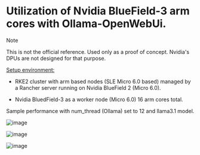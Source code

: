 # Utilization of Nvidia BlueField-3 arm cores with Ollama-OpenWebUi.

> [!NOTE]
> This is not the official reference. Used only as a proof of concept.
> Nvidia's DPUs are not designed for that purpose.

<ins>Setup environment:</ins>

- RKE2 cluster with arm based nodes (SLE Micro 6.0 based) managed by a Rancher server running on Nvidia BlueField 2 (Micro 6.0).

- Nvidia BluedField-3 as a worker node (Micro 6.0) 16 arm cores total.


Sample performance with num_thread (Ollama) set to 12 and llama3.1 model.

![image](https://github.com/user-attachments/assets/9929bb82-fdef-4f61-9c70-ce4c0d596303)


![image](https://github.com/user-attachments/assets/fb25e01d-cac2-46ec-a96b-0837f614e165)


![image](https://github.com/user-attachments/assets/d4c98960-46d6-4582-94c2-dfcc780926e5)



